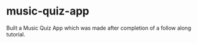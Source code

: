 # music-quiz-app

Built a Music Quiz App which was made after completion of a follow along tutorial.
